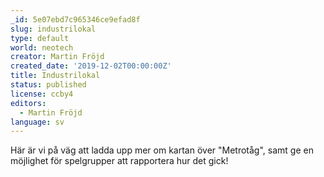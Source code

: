 ```yaml
---
_id: 5e07ebd7c965346ce9efad8f
slug: industrilokal
type: default
world: neotech
creator: Martin Fröjd
created_date: '2019-12-02T00:00:00Z'
title: Industrilokal
status: published
license: ccby4
editors:
  - Martin Fröjd
language: sv
---
```

Här är vi på väg att ladda upp mer om kartan över "Metrotåg", samt ge en möjlighet för spelgrupper att rapportera hur det gick!
